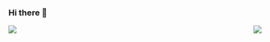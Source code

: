 ### Hi there 👋

<a href="https://github.com/ASHUdev05">
  <img align="left" src="https://github-readme-stats.vercel.app/api?username=ASHUdev05&count_private=true&show_icons=true&theme=radical">
  <img align="right" src="https://github-readme-stats.vercel.app/api/top-langs/?username=ASHUdev05&count_private=true&show_icons=true&theme=radical">
  
</a>

<!--
**ASHUdev05/ASHUdev05** is a ✨ _special_ ✨ repository because its `README.md` (this file) appears on your GitHub profile.

Here are some ideas to get you started:

- 🔭 I’m currently working on ...
- 🌱 I’m currently learning ...
- 👯 I’m looking to collaborate on ...
- 🤔 I’m looking for help with ...
- 💬 Ask me about ...
- 📫 How to reach me: ...
- 😄 Pronouns: ...
- ⚡ Fun fact: ...
-->

